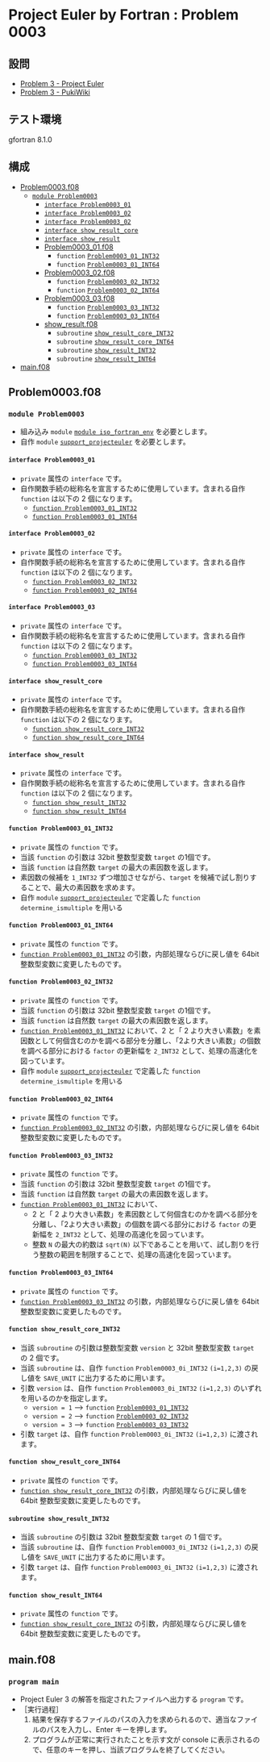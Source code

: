 # Project Euler by Fortran : Problem 0003 #

## 設問 ##

* [Problem 3 - Project Euler](https://projecteuler.net/problem=3)
* [Problem 3 - PukiWiki](http://odz.sakura.ne.jp/projecteuler/index.php?cmd=read&page=Problem%203)

## テスト環境 ##

gfortran 8.1.0

## 構成 ##

* [Problem0003.f08](Problem0003.f08)
  * [`module Problem0003`](#module-problem0003)
    * [`interface Problem0003_01`](#interface-problem0003_01)
    * [`interface Problem0003_02`](#interface-problem0003_02)
    * [`interface Problem0003_02`](#interface-problem0003_02)
    * [`interface show_result_core`](#interface-show_result_core)
    * [`interface show_result`](#interface-show_result)
    * [Problem0003_01.f08](Problem0003_01.f08)
      * `function` [`Problem0003_01_INT32`](#function-problem0003_01_int32)
      * `function` [`Problem0003_01_INT64`](#function-problem0003_01_int64)
    * [Problem0003_02.f08](Problem0003_02.f08)
      * `function` [`Problem0003_02_INT32`](#function-problem0003_02_int32)
      * `function` [`Problem0003_02_INT64`](#function-problem0003_02_int64)
    * [Problem0003_03.f08](Problem0003_03.f08)
      * `function` [`Problem0003_03_INT32`](#function-problem0003_03_int32)
      * `function` [`Problem0003_03_INT64`](#function-problem0003_03_int64)
    * [show_result.f08](show_result.f08)
      * `subroutine` [`show_result_core_INT32`](#subroutine-show_result_core_int32)
      * `subroutine` [`show_result_core_INT64`](#subroutine-show_result_core_int64)
      * `subroutine` [`show_result_INT32`](#subroutine-show_result_int32)
      * `subroutine` [`show_result_INT64`](#subroutine-show_result_int64)
* [main.f08](main.f08)

## Problem0003.f08 ##

### `module Problem0003` ###

* 組み込み `module` [`module iso_fortran_env`](https://gcc.gnu.org/onlinedocs/gfortran/ISO_005fFORTRAN_005fENV.html) を必要とします。
* 自作 `module` [`support_projecteuler`](../support/support_projecteuler.f08) を必要とします。

#### `interface Problem0003_01` ####

* `private` 属性の `interface` です。
* 自作関数手続の総称名を宣言するために使用しています。含まれる自作 `function` は以下の 2 個になります。
  * [`function Problem0003_01_INT32`](#function-problem0003_01_int32)
  * [`function Problem0003_01_INT64`](#function-problem0003_01_int64)

#### `interface Problem0003_02` ####

* `private` 属性の `interface` です。
* 自作関数手続の総称名を宣言するために使用しています。含まれる自作 `function` は以下の 2 個になります。
  * [`function Problem0003_02_INT32`](#function-problem0003_02_int32)
  * [`function Problem0003_02_INT64`](#function-problem0003_02_int64)

#### `interface Problem0003_03` ####

* `private` 属性の `interface` です。
* 自作関数手続の総称名を宣言するために使用しています。含まれる自作 `function` は以下の 2 個になります。
  * [`function Problem0003_03_INT32`](#function-problem0003_03_int32)
  * [`function Problem0003_03_INT64`](#function-problem0003_03_int64)

#### `interface show_result_core` ####

* `private` 属性の `interface` です。
* 自作関数手続の総称名を宣言するために使用しています。含まれる自作 `function` は以下の 2 個になります。
  * [`function show_result_core_INT32`](#function-show_result_core_int32)
  * [`function show_result_core_INT64`](#function-show_result_core_int64)

#### `interface show_result` ####

* `private` 属性の `interface` です。
* 自作関数手続の総称名を宣言するために使用しています。含まれる自作 `function` は以下の 2 個になります。
  * [`function show_result_INT32`](#function-show_result_int32)
  * [`function show_result_INT64`](#function-show_result_int64)

#### `function Problem0003_01_INT32` ####

* `private` 属性の `function` です。
* 当該 `function` の引数は 32bit 整数型変数 `target` の1個です。
* 当該 `function` は自然数 `target` の最大の素因数を返します。
* 素因数の候補を `1_INT32` ずつ増加させながら、`target` を候補で試し割りすることで、最大の素因数を求めます。
* 自作 `module` [`support_projecteuler`](../support) で定義した `function determine_ismultiple` を用いる

#### `function Problem0003_01_INT64` ####

* `private` 属性の `function` です。
* [`function Problem0003_01_INT32`](#function-problem0003_01_int32) の引数，内部処理ならびに戻し値を 64bit 整数型変数に変更したものです。

#### `function Problem0003_02_INT32` ####

* `private` 属性の `function` です。
* 当該 `function` の引数は 32bit 整数型変数 `target` の1個です。
* 当該 `function` は自然数 `target` の最大の素因数を返します。
* [`function Problem0003_01_INT32`](#function-problem0003_01_int32) において、2 と「 2 より大きい素数」を素因数として何個含むのかを調べる部分を分離し、「2より大きい素数」の個数を調べる部分における `factor` の更新幅を `2_INT32` として、処理の高速化を図っています。
* 自作 `module` [`support_projecteuler`](../support/support_projecteuler.f08) で定義した `function determine_ismultiple` を用いる

#### `function Problem0003_02_INT64` ####

* `private` 属性の `function` です。
* [`function Problem0003_02_INT32`](#function-problem0003_02_int32) の引数，内部処理ならびに戻し値を 64bit 整数型変数に変更したものです。

#### `function Problem0003_03_INT32` ####

* `private` 属性の `function` です。
* 当該 `function` の引数は 32bit 整数型変数 `target` の1個です。
* 当該 `function` は自然数 `target` の最大の素因数を返します。
* [`function Problem0003_01_INT32`](#function-problem0003_01_int32) において、
  * 2 と「 2 より大きい素数」を素因数として何個含むのかを調べる部分を分離し、「2より大きい素数」の個数を調べる部分における `factor` の更新幅を `2_INT32` として、処理の高速化を図っています。
  * 整数 `N` の最大の約数は `sqrt(N)` 以下であることを用いて、試し割りを行う整数の範囲を制限することで、処理の高速化を図っています。

#### `function Problem0003_03_INT64` ####

* `private` 属性の `function` です。
* [`function Problem0003_03_INT32`](#function-problem0003_03_int32) の引数，内部処理ならびに戻し値を 64bit 整数型変数に変更したものです。

#### `function show_result_core_INT32` ####

* 当該 `subroutine` の引数は整数型変数 `version` と 32bit 整数型変数 `target` の 2 個です。
* 当該 `subroutine` は、自作 `function` `Problem0003_0i_INT32` `(i=1,2,3)` の戻し値を `SAVE_UNIT` に出力するために用います。
* 引数 `version` は、自作 `function` `Problem0003_0i_INT32` `(i=1,2,3)` のいずれを用いるのかを指定します。
  * `version = 1` --> `function` [`Problem0003_01_INT32`](#function-problem0003_01_int32)
  * `version = 2` --> `function` [`Problem0003_02_INT32`](#function-problem0003_02_int32)
  * `version = 3` --> `function` [`Problem0003_03_INT32`](#function-problem0003_03_int32)
* 引数 `target` は、自作 `function` `Problem0003_0i_INT32` `(i=1,2,3)` に渡されます。

#### `function show_result_core_INT64` ####

* `private` 属性の `function` です。
* [`function show_result_core_INT32`](#function-show_result_core_int32) の引数，内部処理ならびに戻し値を 64bit 整数型変数に変更したものです。

#### `subroutine show_result_INT32` ####

* 当該 `subroutine` の引数は 32bit 整数型変数 `target` の 1 個です。
* 当該 `subroutine` は、自作 `function` `Problem0003_0i_INT32` `(i=1,2,3)` の戻し値を `SAVE_UNIT` に出力するために用います。
* 引数 `target` は、自作 `function` `Problem0003_0i_INT32` `(i=1,2,3)` に渡されます。

#### `function show_result_INT64` ####

* `private` 属性の `function` です。
* [`function show_result_core_INT32`](#function-show_result_core_int32) の引数，内部処理ならびに戻し値を 64bit 整数型変数に変更したものです。

## main.f08 ##

### `program main` ###

* Project Euler 3 の解答を指定されたファイルへ出力する `program` です。
* ［実行過程］
  1. 結果を保存するファイルのパスの入力を求められるので、適当なファイルのパスを入力し、Enter キーを押します。
  2. プログラムが正常に実行されたことを示す文が console に表示されるので、任意のキーを押し、当該プログラムを終了してください。
